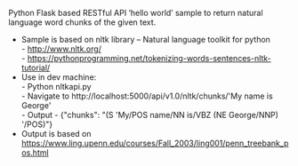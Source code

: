 
Python Flask based RESTful API ‘hello world’ sample to return natural language word chunks of the given text.
-	Sample is based on nltk library – Natural language toolkit for python  
        - http://www.nltk.org/  
        - https://pythonprogramming.net/tokenizing-words-sentences-nltk-tutorial/
-	Use in dev machine:  
        - Python nltkapi.py  
        - Navigate to http://localhost:5000/api/v1.0/nltk/chunks/'My name is George'<your text>  
        - Output - {"chunks": "(S 'My/POS name/NN is/VBZ (NE George/NNP) '/POS)"}  
-	Output is based on https://www.ling.upenn.edu/courses/Fall_2003/ling001/penn_treebank_pos.html
